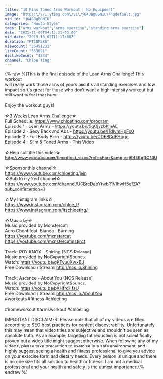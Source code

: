 ```yaml
---
title: "10 Mins Toned Arms Workout | No Equipment"
image: "https:\/\/i.ytimg.com\/vi\/j64BBgBGNIU\/hqdefault.jpg"
vid_id: "j64BBgBGNIU"
categories: "Howto-Style"
tags: ["arms workout","arms exercise","standing arms exercise"]
date: "2021-11-08T04:15:31+03:00"
vid_date: "2019-10-02T11:17:08Z"
duration: "PT10M58S"
viewcount: "36451231"
likeCount: "553091"
dislikeCount: "4534"
channel: "Chloe Ting"
---
```

{% raw %}This is the final episode of the Lean Arms Challenge! This workout <br />will really work those arms of yours and it's all standing exercises and low impact so it's great for those who don't want a high intensity workout but still want to feel that burn. <br /><br />Enjoy the workout guys!<br /><br />☆3 Weeks Lean Arms Challenge☆<br />Full Schedule: <a rel="nofollow" target="blank" href="https://www.chloeting.com/program">https://www.chloeting.com/program</a><br />Episode 1 - Lean Arms - <a rel="nofollow" target="blank" href="https://youtu.be/5qCjyzbKmAE">https://youtu.be/5qCjyzbKmAE</a><br />Episode 2 - Sexy Back and Abs - <a rel="nofollow" target="blank" href="https://youtu.be/ITdlvmHpFc0">https://youtu.be/ITdlvmHpFc0</a><br />Episode 3 - Full Body Burn - <a rel="nofollow" target="blank" href="https://youtu.be/CD6BCdFHogg">https://youtu.be/CD6BCdFHogg</a><br />Episode 4 - Slim &amp; Toned Arms - This Video<br /><br />☆Help subtitle this video☆<br /><a rel="nofollow" target="blank" href="http://www.youtube.com/timedtext_video?ref=share&amp;v=j64BBgBGNIU">http://www.youtube.com/timedtext_video?ref=share&amp;v=j64BBgBGNIU</a><br /><br />☆Sponsor this channel☆<br /><a rel="nofollow" target="blank" href="https://www.youtube.com/chloeting/join">https://www.youtube.com/chloeting/join</a><br />☆Sub to my 2nd channel☆<br /><a rel="nofollow" target="blank" href="https://www.youtube.com/channel/UCBrcDabYtwbR1VIhwH5efZA?sub_confirmation=1">https://www.youtube.com/channel/UCBrcDabYtwbR1VIhwH5efZA?sub_confirmation=1</a><br /><br />☆My Instagram links☆<br /><a rel="nofollow" target="blank" href="https://www.instagram.com/chloe_t/">https://www.instagram.com/chloe_t/</a><br /><a rel="nofollow" target="blank" href="https://www.instagram.com/itschloeting/">https://www.instagram.com/itschloeting/</a><br /><br />☆Music by☆<br />Music provided by Monstercat: <br />Aero Chord feat. Bianca - Burning<br /><a rel="nofollow" target="blank" href="https://youtube.com/monstercat">https://youtube.com/monstercat</a> <br /><a rel="nofollow" target="blank" href="https://youtube.com/monstercatinstinct">https://youtube.com/monstercatinstinct</a><br /><br />Track: ROY KNOX - Shining [NCS Release]<br />Music provided by NoCopyrightSounds.<br />Watch: <a rel="nofollow" target="blank" href="https://youtu.be/gKFyuuXwxBU">https://youtu.be/gKFyuuXwxBU</a><br />Free Download / Stream: <a rel="nofollow" target="blank" href="http://ncs.io/Shining">http://ncs.io/Shining</a><br /><br />Track: Ascence - About You [NCS Release]<br />Music provided by NoCopyrightSounds.<br />Watch: <a rel="nofollow" target="blank" href="https://youtu.be/bXHfrdi_fsU">https://youtu.be/bXHfrdi_fsU</a><br />Free Download / Stream: <a rel="nofollow" target="blank" href="http://ncs.io/AboutYou">http://ncs.io/AboutYou</a><br />#workouts #fitness #chloeting<br /><br />#homeworkout #armsworkout #chloeting<br /><br />IMPORTANT DISCLAIMER: Please note that all of my videos are titled according to SEO best practices for content discoverability. Unfortunately this may mean that video titles are subjective and shouldn't be seen as absolute truth. As an example, targeting fat reduction is not scientifically proven but a video title might suggest otherwise. When following any of my videos, please take precaution to exercise in a safe environment, and I highly suggest seeing a health and fitness professional to give you advice on your exercise form and dietary needs. Every person is unique and there is no one size fits all solution to health or fitness. I am not a medical professional and your health and safety is the utmost importance.{% endraw %}
